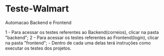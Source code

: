 # Teste-Walmart
Automacao Backend e Frontend


1 - Para acessar os testes referentes ao Backend(correios), clicar na pasta "backend";
2 - Para acessar os testes referentes ao Frontend(login), clicar na pasta "frontend";
     - Dentro de cada uma delas terá instruções como executar os testes dos projetos.
